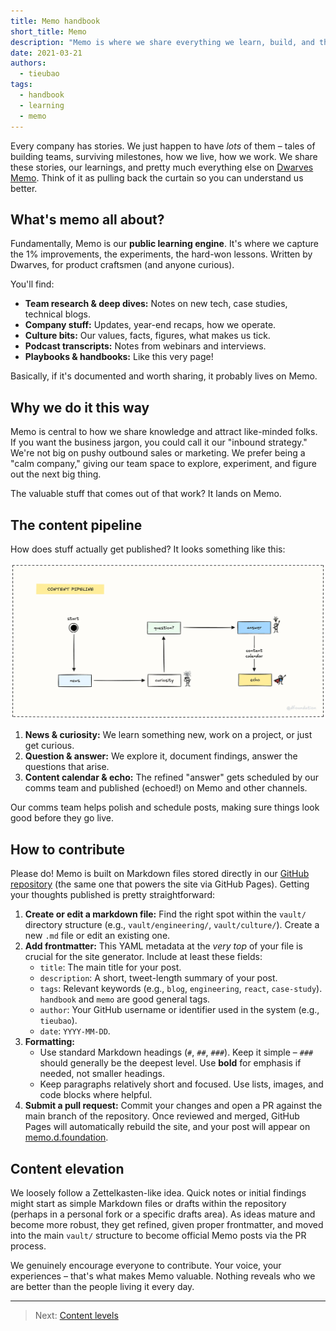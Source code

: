 ```yaml
---
title: Memo handbook
short_title: Memo
description: "Memo is where we share everything we learn, build, and think about product craftsmanship, engineering, and our culture. It's our commitment to learning in public."
date: 2021-03-21
authors:
  - tieubao
tags:
  - handbook
  - learning
  - memo
---
```


Every company has stories. We just happen to have _lots_ of them – tales of building teams, surviving milestones, how we live, how we work. We share these stories, our learnings, and pretty much everything else on [Dwarves Memo](https://memo.d.foundation). Think of it as pulling back the curtain so you can understand us better.

## What's memo all about?

Fundamentally, Memo is our **public learning engine**. It's where we capture the 1% improvements, the experiments, the hard-won lessons. Written by Dwarves, for product craftsmen (and anyone curious).

You'll find:

- **Team research & deep dives:** Notes on new tech, case studies, technical blogs.
- **Company stuff:** Updates, year-end recaps, how we operate.
- **Culture bits:** Our values, facts, figures, what makes us tick.
- **Podcast transcripts:** Notes from webinars and interviews.
- **Playbooks & handbooks:** Like this very page!

Basically, if it's documented and worth sharing, it probably lives on Memo.

## Why we do it this way

Memo is central to how we share knowledge and attract like-minded folks. If you want the business jargon, you could call it our "inbound strategy." We're not big on pushy outbound sales or marketing. We prefer being a "calm company," giving our team space to explore, experiment, and figure out the next big thing.

The valuable stuff that comes out of that work? It lands on Memo.

## The content pipeline

How does stuff actually get published? It looks something like this:

![Content Pipeline](assets/content-pipeline.webp)

1. **News & curiosity:** We learn something new, work on a project, or just get curious.
2. **Question & answer:** We explore it, document findings, answer the questions that arise.
3. **Content calendar & echo:** The refined "answer" gets scheduled by our comms team and published (echoed!) on Memo and other channels.

Our comms team helps polish and schedule posts, making sure things look good before they go live.

## How to contribute

Please do! Memo is built on Markdown files stored directly in our [GitHub repository](https://github.com/dwarvesf/memo.d.foundation) (the same one that powers the site via GitHub Pages). Getting your thoughts published is pretty straightforward:

1. **Create or edit a markdown file:** Find the right spot within the `vault/` directory structure (e.g., `vault/engineering/`, `vault/culture/`). Create a new `.md` file or edit an existing one.
2. **Add frontmatter:** This YAML metadata at the _very top_ of your file is crucial for the site generator. Include at least these fields:
   - `title`: The main title for your post.
   - `description`: A short, tweet-length summary of your post.
   - `tags`: Relevant keywords (e.g., `blog`, `engineering`, `react`, `case-study`). `handbook` and `memo` are good general tags.
   - `author`: Your GitHub username or identifier used in the system (e.g., `tieubao`).
   - `date`: `YYYY-MM-DD`.
3. **Formatting:**
   - Use standard Markdown headings (`#`, `##`, `###`). Keep it simple – `###` should generally be the deepest level. Use **bold** for emphasis if needed, not smaller headings.
   - Keep paragraphs relatively short and focused. Use lists, images, and code blocks where helpful.
4. **Submit a pull request:** Commit your changes and open a PR against the main branch of the repository. Once reviewed and merged, GitHub Pages will automatically rebuild the site, and your post will appear on [memo.d.foundation](https://memo.d.foundation).

## Content elevation

We loosely follow a Zettelkasten-like idea. Quick notes or initial findings might start as simple Markdown files or drafts within the repository (perhaps in a personal fork or a specific drafts area). As ideas mature and become more robust, they get refined, given proper frontmatter, and moved into the main `vault/` structure to become official Memo posts via the PR process.

We genuinely encourage everyone to contribute. Your voice, your experiences – that's what makes Memo valuable. Nothing reveals who we are better than the people living it every day.

---

> Next: [Content levels](../memo/content-levels.md)
